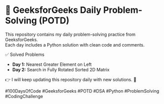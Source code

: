 # 🚀 GeeksforGeeks Daily Problem-Solving (POTD)

This repository contains my daily problem-solving practice from GeeksforGeeks.  
Each day includes a Python solution with clean code and comments. 

✅ Solved Problems

- **Day 1:** Nearest Greater Element on Left  
- **Day 2:** Search in Fully Rotated Sorted 2D Matrix  

👉 I will keep updating this repository daily with new solutions. 🚀  

#100DaysOfCode #GeeksforGeeks #POTD #DSA #Python #ProblemSolving #CodingChallenge
